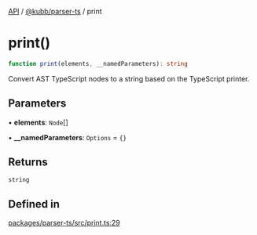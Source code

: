 [API](../../../packages.md) / [@kubb/parser-ts](../index.md) / print

# print()

```ts
function print(elements, __namedParameters): string
```

Convert AST TypeScript nodes to a string based on the TypeScript printer.

## Parameters

• **elements**: `Node`[]

• **\_\_namedParameters**: `Options` = `{}`

## Returns

`string`

## Defined in

[packages/parser-ts/src/print.ts:29](https://github.com/kubb-project/kubb/blob/7f30045af96d8c89b6cda0a30f7535f095a0cb45/packages/parser-ts/src/print.ts#L29)
